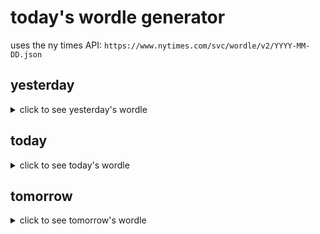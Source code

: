 # today's wordle generator

uses the ny times API: `https://www.nytimes.com/svc/wordle/v2/YYYY-MM-DD.json`

## yesterday

<details>
    <summary>click to see yesterday's wordle</summary>

    musty

</details>

## today

<details>
    <summary>click to see today's wordle</summary>

    pious

</details>

## tomorrow

<details>
    <summary>click to see tomorrow's wordle</summary>

    jerky

</details>
